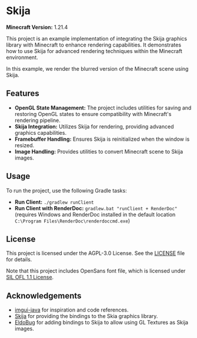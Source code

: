 # Skija

**Minecraft Version:** 1.21.4

This project is an example implementation of integrating the Skija graphics library with Minecraft to enhance rendering capabilities. It demonstrates how to use Skija for advanced rendering techniques within the Minecraft environment.

In this example, we render the blurred version of the Minecraft scene using Skija.

## Features

- **OpenGL State Management:** The project includes utilities for saving and restoring OpenGL states to ensure compatibility with Minecraft's rendering pipeline.
- **Skija Integration:** Utilizes Skija for rendering, providing advanced graphics capabilities.
- **Framebuffer Handling:** Ensures Skija is reinitialized when the window is resized.
- **Image Handling:** Provides utilities to convert Minecraft scene to Skija images.

## Usage

To run the project, use the following Gradle tasks:

- **Run Client:** `./gradlew runClient`
- **Run Client with RenderDoc:** `gradlew.bat "runClient + RenderDoc"` (requires Windows and RenderDoc installed in the default location `C:\Program Files\RenderDoc\renderdoccmd.exe`)

## License

This project is licensed under the AGPL-3.0 License. See the [LICENSE](LICENSE) file for details. 

Note that this project includes OpenSans font file, which is licensed under [SIL OFL 1.1 License](https://github.com/googlefonts/opensans/blob/main/OFL.txt).

## Acknowledgements

- [imgui-java](https://github.com/SpaiR/imgui-java) for inspiration and code references.
- [Skija](https://github.com/HumbleUI/Skija) for providing the bindings to the Skia graphics library.
- [EldoBug](https://github.com/EldoDebug) for adding bindings to Skija to allow using GL Textures as Skija images.
